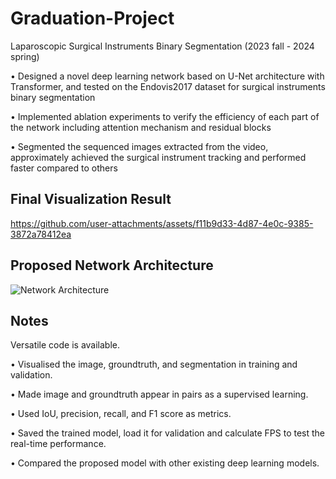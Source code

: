 # Graduation-Project
Laparoscopic Surgical Instruments Binary Segmentation (2023 fall - 2024 spring)

• Designed a novel deep learning network based on U-Net architecture with Transformer, and tested on the Endovis2017 dataset for surgical instruments binary segmentation

• Implemented ablation experiments to verify the efficiency of each part of the network including attention mechanism and residual blocks

• Segmented the sequenced images extracted from the video, approximately achieved the surgical instrument tracking and performed faster compared to others

## Final Visualization Result

https://github.com/user-attachments/assets/f11b9d33-4d87-4e0c-9385-3872a78412ea

## Proposed Network Architecture

![Network Architecture](https://github.com/user-attachments/assets/4ce29fbf-6b70-47e3-a8e2-4f304c79de82)

## Notes

Versatile code is available.

• Visualised the image, groundtruth, and segmentation in training and validation.

• Made image and groundtruth appear in pairs as a supervised learning.

• Used IoU, precision, recall, and F1 score as metrics.

• Saved the trained model, load it for validation and calculate FPS to test the real-time performance.

• Compared the proposed model with other existing deep learning models.
